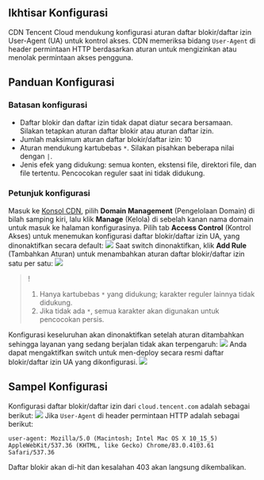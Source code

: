## Ikhtisar Konfigurasi

CDN Tencent Cloud mendukung konfigurasi aturan daftar blokir/daftar izin User-Agent (UA) untuk kontrol akses.
CDN memeriksa bidang `User-Agent` di header permintaan HTTP berdasarkan aturan untuk mengizinkan atau menolak permintaan akses pengguna.

## Panduan Konfigurasi

### Batasan konfigurasi

- Daftar blokir dan daftar izin tidak dapat diatur secara bersamaan. Silakan tetapkan aturan daftar blokir atau aturan daftar izin.
- Jumlah maksimum aturan daftar blokir/daftar izin: 10
- Aturan mendukung kartubebas `*`. Silakan pisahkan beberapa nilai dengan `|`.
- Jenis efek yang didukung: semua konten, ekstensi file, direktori file, dan file tertentu. Pencocokan reguler saat ini tidak didukung.

### Petunjuk konfigurasi

Masuk ke [Konsol CDN](https://console.cloud.tencent.com/cdn), pilih **Domain Management** (Pengelolaan Domain) di bilah samping kiri, lalu klik **Manage** (Kelola) di sebelah kanan nama domain untuk masuk ke halaman konfigurasinya. Pilih tab **Access Control** (Kontrol Akses) untuk menemukan konfigurasi daftar blokir/daftar izin UA, yang dinonaktifkan secara default:
![](https://main.qcloudimg.com/raw/07914bd30b3d422fb4bddf3a323d92f2.png)
Saat switch dinonaktifkan, klik **Add Rule** (Tambahkan Aturan) untuk menambahkan aturan daftar blokir/daftar izin satu per satu:
![](https://main.qcloudimg.com/raw/66d3fc72f575efaa4ae42382d8fde179.png)

>!
>1. Hanya kartubebas `*` yang didukung; karakter reguler lainnya tidak didukung.
>2. Jika tidak ada `*`, semua karakter akan digunakan untuk pencocokan persis.

Konfigurasi keseluruhan akan dinonaktifkan setelah aturan ditambahkan sehingga layanan yang sedang berjalan tidak akan terpengaruh:
![](https://main.qcloudimg.com/raw/679129885ec36329178e87af671d6743.png)
Anda dapat mengaktifkan switch untuk men-deploy secara resmi daftar blokir/daftar izin UA yang dikonfigurasi.
![](https://main.qcloudimg.com/raw/fd85de8e702b24e7d2eaaf8b34667c95.png)

## Sampel Konfigurasi

Konfigurasi daftar blokir/daftar izin dari `cloud.tencent.com` adalah sebagai berikut:
![](https://main.qcloudimg.com/raw/c7e06060bc627aab2e4939b53460951d.png)
Jika `User-Agent` di header permintaan HTTP adalah sebagai berikut:

```
user-agent: Mozilla/5.0 (Macintosh; Intel Mac OS X 10_15_5) AppleWebKit/537.36 (KHTML, like Gecko) Chrome/83.0.4103.61 Safari/537.36
```

Daftar blokir akan di-hit dan kesalahan 403 akan langsung dikembalikan.

